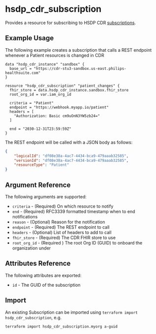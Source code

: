 # hsdp_cdr_subscription
Provides a resource for subscribing to HSDP CDR [subscriptions](https://www.hsdp.io/documentation/clinical-data-repository/stu3/getting-started/ehr).

## Example Usage

The following example creates a subscription that calls a REST endpoint whenever a Patient resources is changed in CDR

```hcl
data "hsdp_cdr_instance" "sandbox" {
  base_url = "https://cdr-stu3-sandbox.us-east.philips-healthsuite.com"
}

resource "hsdp_cdr_subscription" "patient_changes" {
  fhir_store = data.hsdp_cdr_instance.sandbox.fhir_store
  root_org_id = var.iam_org_id

  criteria = "Patient"
  endpoint = "https://webhook.myapp.io/patient"
  headers = [
    "Authorization: Basic cm9uOnN3YW5zb24="
  ]
  
  end = "2030-12-31T23:59:59Z"
}
```

The REST endpoint will be called with a JSON body as follows:

```json
{
    "logicalId": "df08e38a-4ac7-4434-bca9-479aaab32585",
    "versionId": "df08e38a-4ac7-4434-bca9-479aaab32585",
    "resourceType": "Patient"
}
```

## Argument Reference

The following arguments are supported:

* `criteria` - (Required) On which resource to notify
* `end` - (Required) RFC3339 formatted timestamp when to end notifications
* `reason` - (Optional) Reason for the notification
* `endpoint` - (Required) The REST endpoint to call
* `headers` - (Optional) List of headers to add to call
* `fhir_store` - (Required) The CDR FHIR store to use
* `root_org_id` - (Required ) The root Org ID (GUID) to onboard the organization under

## Attributes Reference

The following attributes are exported:

* `id` - The GUID of the subscription

## Import

An existing Subscription can be imported using `terraform import hsdp_cdr_subscription`, e.g.

```bash
terraform import hsdp_cdr_subscription.myorg a-guid
```
